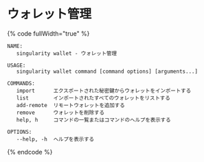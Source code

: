 # ウォレット管理

{% code fullWidth="true" %}
```
NAME:
   singularity wallet - ウォレット管理

USAGE:
   singularity wallet command [command options] [arguments...]

COMMANDS:
   import      エクスポートされた秘密鍵からウォレットをインポートする
   list        インポートされたすべてのウォレットをリストする
   add-remote  リモートウォレットを追加する
   remove      ウォレットを削除する
   help, h     コマンドの一覧またはコマンドのヘルプを表示する

OPTIONS:
   --help, -h  ヘルプを表示する
```
{% endcode %}